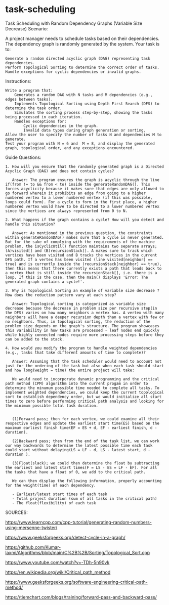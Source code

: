 # task-scheduling
Task Scheduling with Random Dependency Graphs (Variable Size Decrease)
Scenario:

A project manager needs to schedule tasks based on their dependencies. The dependency graph is randomly generated by the system. Your task is to:

    Generate a random directed acyclic graph (DAG) representing task dependencies.
    Perform Topological Sorting to determine the correct order of tasks.
    Handle exceptions for cyclic dependencies or invalid graphs.

Instructions:

    Write a program that:
        Generates a random DAG with N tasks and M dependencies (e.g., edges between tasks).
        Implements Topological Sorting using Depth First Search (DFS) to determine the task order.
        Simulates the sorting process step-by-step, showing the tasks being processed in each iteration.
        Handles exceptions for:
            Cyclic dependencies in the graph.
            Invalid data types during graph generation or sorting.
    Allow the user to specify the number of tasks N and dependencies M to generate.
    Test your program with N = 6 and  M = 8, and display the generated graph, topological order, and any exceptions encountered.

Guide Questions:

    1. How will you ensure that the randomly generated graph is a Directed Acyclic Graph (DAG) and does not contain cycles?
       
       Answer: The program ensures the graph is acyclic through the line if(from != to && from < to) inside the generateRandomDAG(). This forces acyclicity because it makes sure that edges are only allowed to go forward wherein it prohibits an edge from going to a higher numbered vertex to a lower numbered vertex (if this was possible, loops could form). For a cycle to form in the first place, a higher numbered vertex would have to be directed to a lower numbered vertex since the vertices are always represented from 0 to N.

    2. What happens if the graph contains a cycle? How will you detect and handle this situation?
       
       Answer: As mentioned in the previous question, the constraints within generateRandomDAG() makes sure that a cycle is never generated. But for the sake of complying with the requirements of the machine problem, the isCyclicUtil() function maintains two separate arrays; (A)visited[] and (B)recursionStack[]. A makes sure to track which vertices have been visited and B tracks the vertices in the current DFS path. If a vertex has been visited (line visited[neighbor] == true) and is currently inside the (recursionStack[neighbor] == true), then this means that there currently exists a path that leads back to a vertex that is still inside the recursionStack[], i.e. there is a loop. If this is the case, then the main() displays 'Error: The generated graph contains a cycle!'.

    3. Why is Topological Sorting an example of variable size decrease ? How does the reduction pattern vary at each step?
       
       Answer: Topological sorting is categorized as variable size decrease because the decrease in problem size per recursive step(in the DFS) varies on how many neighbors a vertex has. A vertex with many neighbors will have a deeper recursion depth than a vertex with few or no neighbors. Thus, in topological sorting, the reduction of the problem size depends on the graph's structure. The program showcases this variability in how tasks are processed - leaf nodes end quickly while highly connected nodes require more processing steps before they can be added to the stack.

    4. How would you modify the program to handle weighted dependencies (e.g., tasks that take different amounts of time to complete)?
       
       Answer: Assuming that the task scheduler would need to account not just for the ordering of the task but also when each task should start and how long(weight = time) the entire project will take:
       
       We would need to incorporate dynamic programming and the critical path method (CPM) algorithm into the current progam in order to determine the minumum possible time needed to complete all tasks. To implement weighted dependencies, we could keep the current topological sort to establish dependency order, but we would initialize all start times to zero before performing critical path analysis and looking for the minimum possible total task duration. 

       
       (1)Forward pass; then for each vertex, we could examine all their respective edges and update the earliest start time(ES) based on the maximum earliest finish time(EF = ES + d, EF - earliest finish, d - duration).

       (2)Backward pass; then from the end of the task list, we can work our way backwards to determine the latest possible time each task could start without delaying(LS = LF - d, LS - latest start, d - duration ).

       (3)Float(slack); we could then determine the float by subtracting the earliest and latest start times(F = LS - ES = LF - EF). For all the tasks that have a float of 0, we add to the critical path.
       
       We can then display the following information, properly accounting for the weight(time) of each dependency.

       - Earliest/latest start times of each task
       - Total project duration (sum of all tasks in the critical path)
       - The float(flexibility) of each task

SOURCES:

https://www.learncpp.com/cpp-tutorial/generating-random-numbers-using-mersenne-twister/

https://www.geeksforgeeks.org/detect-cycle-in-a-graph/

https://github.com/Kumar-laxmi/Algorithms/blob/main/C%2B%2B/Sorting/Topological_Sort.cpp

https://www.youtube.com/watch?v=-TDh-5n90vk

https://en.wikipedia.org/wiki/Critical_path_method

https://www.geeksforgeeks.org/software-engineering-critical-path-method/

https://tiemchart.com/blogs/training/forward-pass-and-backward-pass/